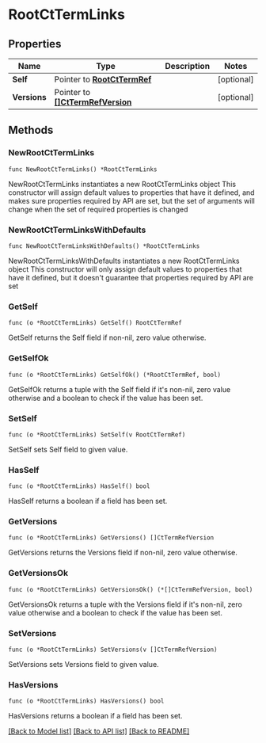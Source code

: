 # RootCtTermLinks

## Properties

Name | Type | Description | Notes
------------ | ------------- | ------------- | -------------
**Self** | Pointer to [**RootCtTermRef**](RootCtTermRef.md) |  | [optional] 
**Versions** | Pointer to [**[]CtTermRefVersion**](CtTermRefVersion.md) |  | [optional] 

## Methods

### NewRootCtTermLinks

`func NewRootCtTermLinks() *RootCtTermLinks`

NewRootCtTermLinks instantiates a new RootCtTermLinks object
This constructor will assign default values to properties that have it defined,
and makes sure properties required by API are set, but the set of arguments
will change when the set of required properties is changed

### NewRootCtTermLinksWithDefaults

`func NewRootCtTermLinksWithDefaults() *RootCtTermLinks`

NewRootCtTermLinksWithDefaults instantiates a new RootCtTermLinks object
This constructor will only assign default values to properties that have it defined,
but it doesn't guarantee that properties required by API are set

### GetSelf

`func (o *RootCtTermLinks) GetSelf() RootCtTermRef`

GetSelf returns the Self field if non-nil, zero value otherwise.

### GetSelfOk

`func (o *RootCtTermLinks) GetSelfOk() (*RootCtTermRef, bool)`

GetSelfOk returns a tuple with the Self field if it's non-nil, zero value otherwise
and a boolean to check if the value has been set.

### SetSelf

`func (o *RootCtTermLinks) SetSelf(v RootCtTermRef)`

SetSelf sets Self field to given value.

### HasSelf

`func (o *RootCtTermLinks) HasSelf() bool`

HasSelf returns a boolean if a field has been set.

### GetVersions

`func (o *RootCtTermLinks) GetVersions() []CtTermRefVersion`

GetVersions returns the Versions field if non-nil, zero value otherwise.

### GetVersionsOk

`func (o *RootCtTermLinks) GetVersionsOk() (*[]CtTermRefVersion, bool)`

GetVersionsOk returns a tuple with the Versions field if it's non-nil, zero value otherwise
and a boolean to check if the value has been set.

### SetVersions

`func (o *RootCtTermLinks) SetVersions(v []CtTermRefVersion)`

SetVersions sets Versions field to given value.

### HasVersions

`func (o *RootCtTermLinks) HasVersions() bool`

HasVersions returns a boolean if a field has been set.


[[Back to Model list]](../README.md#documentation-for-models) [[Back to API list]](../README.md#documentation-for-api-endpoints) [[Back to README]](../README.md)



